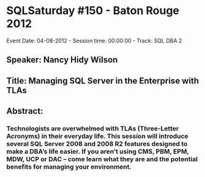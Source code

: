 # SQLSaturday #150 - Baton Rouge 2012
Event Date: 04-08-2012 - Session time: 00:00:00 - Track: SQL DBA 2
## Speaker: Nancy Hidy Wilson
## Title: Managing SQL Server in the Enterprise with TLAs
## Abstract:
### Technologists are overwhelmed with TLAs (Three-Letter Acronyms) in their everyday life. This session will introduce several SQL Server 2008 and 2008 R2 features designed to make a DBA’s life easier.  If you aren’t using CMS, PBM, EPM, MDW, UCP or DAC – come learn what they are and the potential benefits for managing your environment. 
